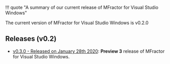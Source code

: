 !!! quote "A summary of our current release of MFractor for Visual Studio Windows"

The current version of MFractor for Visual Studio Windows is v0.2.0

## Releases (v0.2)


 * [v0.3.0 - Released on January 28th 2020](v0/v0.3.md#v0.3.0): **Preview 3** release of MFractor for Visual Studio Windows.
